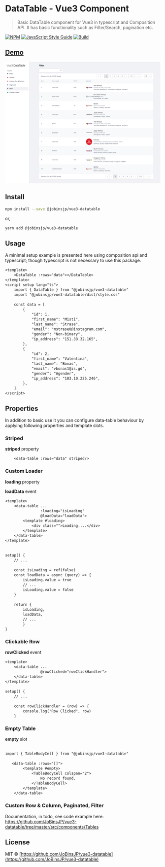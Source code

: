 # DataTable - Vue3 Component

> Basic DataTable component for Vue3 in typescript and Composition API. It has basic functionality such as Filter/Search, pagination etc.

[![NPM](https://img.shields.io/npm/v/@jobinsjp/vue3-datatable.svg)](https://www.npmjs.com/package/@jobinsjp/vue3-datatable)
[![JavaScript Style Guide](https://img.shields.io/badge/code_style-standard-brightgreen.svg)](https://standardjs.com)
[![Build](https://img.shields.io/travis/JoBinsJP/vue3-datatable?logo=travis)](https://travis-ci.org/JoBinsJP/vue3-datatable)

## [Demo](https://vue3-datatable.netlify.app/)

![DataTable Demo](demo.png)

## Install

```bash
npm install --save @jobinsjp/vue3-datatable
```
or,
```bash
yarn add @jobinsjp/vue3-datatable
```
## Usage
A minimal setup example is presented here using composition api and typescript; though typescript is not necessary to use this package. 
```vue
<template>
    <DataTable :rows="data"></DataTable>
</template>
<script setup lang="ts">
    import { DataTable } from "@jobinsjp/vue3-datatable"
    import "@jobinsjp/vue3-datatable/dist/style.css"

    const data = [
        {
            "id": 1,
            "first_name": "Misti",
            "last_name": "Strase",
            "email": "mstrase0@instagram.com",
            "gender": "Non-binary",
            "ip_address": "151.38.32.165",
        },
        {
            "id": 2,
            "first_name": "Valentina",
            "last_name": "Bonas",
            "email": "vbonas1@is.gd",
            "gender": "Agender",
            "ip_address": "103.10.225.246",
        },
    ]
</script>
```

## Properties

In addition to basic use it you can configure data-table behaviour by applying following properties and template slots.

### Striped

**striped** property

```vue
    <data-table :rows="data" striped/>
```

### Custom Loader

**loading** property

**loadData** event

```vue
<template>
    <data-table ...
                :loading="isLoading"
                @loadData="loadData">
        <template #loading>
            <div class="">Loading....</div>
        </template>
    </data-table>
</template>


setup() {
    // ...

    const isLoading = ref(false)
    const loadData = async (query) => {
        isLoading.value = true
        // ...
        isLoading.value = false
    }

    return {
        isLoading,
        loadData,
        // ...
        }
}
```

### Clickable Row

**rowClicked** event

```vue
<template>
    <data-table ...
                @rowClicked="rowClickHandler">
    </data-table>
</template>

setup() {
    // ...

    const rowClickHandler = (row) => {
        console.log("Row Clicked", row)
    }
```

### Empty Table

**empty** slot

```vue

import { TableBodyCell } from "@jobinsjp/vue3-datatable"

   <data-table :rows="[]">
        <template #empty>
            <TableBodyCell colspan="2">
                No record found.
            </TableBodyCell>
        </template>
    </data-table>
```

### Custom Row & Column, Paginated, Filter

Documentation, in todo, see code example here: https://github.com/JoBinsJP/vue3-datatable/tree/master/src/components/Tables

## License

MIT © [https://github.com/JoBinsJP/vue3-datatable](https://github.com/JoBinsJP/vue3-datatable)
